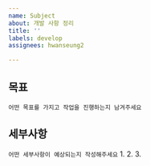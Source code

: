 ```yaml
---
name: Subject
about: 개발 사항 정리
title: ''
labels: develop
assignees: hwanseung2

---
```


## 목표
`어떤 목표를 가지고 작업을 진행하는지 남겨주세요`

## 세부사항
`어떤 세부사항이 예상되는지 작성해주세요`
1. 
2. 
3.
